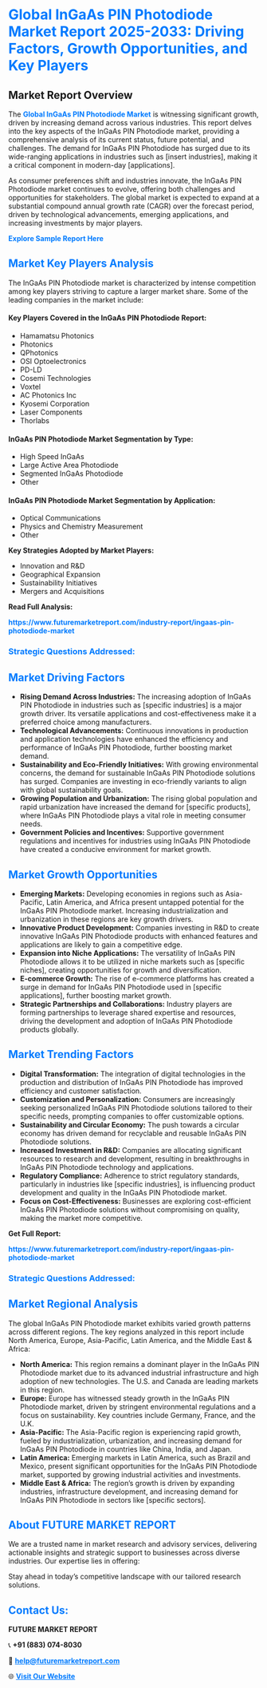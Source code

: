 <h1 style="color: #007BFF;">Global InGaAs PIN Photodiode Market Report 2025-2033: Driving Factors, Growth Opportunities, and Key Players</h1>

<section id="overview">
<h2>Market Report Overview</h2>
<p>The <a href="https://www.futuremarketreport.com/industry-report/ingaas-pin-photodiode-market" style="color: #007BFF; text-decoration: none;"><strong>Global InGaAs PIN Photodiode Market</strong></a> is witnessing significant growth, driven by increasing demand across various industries. This report delves into the key aspects of the InGaAs PIN Photodiode market, providing a comprehensive analysis of its current status, future potential, and challenges. The demand for InGaAs PIN Photodiode has surged due to its wide-ranging applications in industries such as [insert industries], making it a critical component in modern-day [applications].</p>
<p>As consumer preferences shift and industries innovate, the InGaAs PIN Photodiode market continues to evolve, offering both challenges and opportunities for stakeholders. The global market is expected to expand at a substantial compound annual growth rate (CAGR) over the forecast period, driven by technological advancements, emerging applications, and increasing investments by major players.</p>
</section>

<section id="overview">
<p><a href="https://www.futuremarketreport.com/request-sample/reportId=81747" style="color: #007BFF; text-decoration: none;"><strong>Explore Sample Report Here</strong></a></p>
</section>

<section id="key-players">
<h2 style="color: #007BFF;">Market Key Players Analysis</h2>
<p>The InGaAs PIN Photodiode market is characterized by intense competition among key players striving to capture a larger market share. Some of the leading companies in the market include:</p>
<h4>Key Players Covered in the InGaAs PIN Photodiode Report:</h4>
<ul><li>Hamamatsu Photonics</li><li>Photonics</li><li>QPhotonics</li><li>OSI Optoelectronics</li><li>PD-LD</li><li>Cosemi Technologies</li><li>Voxtel</li><li>AC Photonics Inc</li><li>Kyosemi Corporation</li><li>Laser Components</li><li>Thorlabs</li></ul>
<h4>InGaAs PIN Photodiode Market Segmentation by Type:</h4>
<ul><li>High Speed InGaAs</li><li>Large Active Area Photodiode</li><li>Segmented InGaAs Photodiode</li><li>Other</li></ul>

<h4>InGaAs PIN Photodiode Market Segmentation by Application:</h4>
<ul><li>Optical Communications</li><li>Physics and Chemistry Measurement</li><li>Other</li></ul>
<p><strong>Key Strategies Adopted by Market Players:</strong></p>
<ul>
<li>Innovation and R&D</li>
<li>Geographical Expansion</li>
<li>Sustainability Initiatives</li>
<li>Mergers and Acquisitions</li>
</ul>
</section>

<section>
<p><strong>Read Full Analysis: </strong></p><a href="https://www.futuremarketreport.com/industry-report/ingaas-pin-photodiode-market" style="color: #007BFF; text-decoration: none;"><strong>https://www.futuremarketreport.com/industry-report/ingaas-pin-photodiode-market</strong></a>
<h3 style="color: #007BFF;">Strategic Questions Addressed:</h3>
</section>

<section id="driving-factors">
<h2 style="color: #007BFF;">Market Driving Factors</h2>
<ul>
<li><strong>Rising Demand Across Industries:</strong> The increasing adoption of InGaAs PIN Photodiode in industries such as [specific industries] is a major growth driver. Its versatile applications and cost-effectiveness make it a preferred choice among manufacturers.</li>
<li><strong>Technological Advancements:</strong> Continuous innovations in production and application technologies have enhanced the efficiency and performance of InGaAs PIN Photodiode, further boosting market demand.</li>
<li><strong>Sustainability and Eco-Friendly Initiatives:</strong> With growing environmental concerns, the demand for sustainable InGaAs PIN Photodiode solutions has surged. Companies are investing in eco-friendly variants to align with global sustainability goals.</li>
<li><strong>Growing Population and Urbanization:</strong> The rising global population and rapid urbanization have increased the demand for [specific products], where InGaAs PIN Photodiode plays a vital role in meeting consumer needs.</li>
<li><strong>Government Policies and Incentives:</strong> Supportive government regulations and incentives for industries using InGaAs PIN Photodiode have created a conducive environment for market growth.</li>
</ul>
</section>

<section id="growth-opportunities">
<h2 style="color: #007BFF;">Market Growth Opportunities</h2>
<ul>
<li><strong>Emerging Markets:</strong> Developing economies in regions such as Asia-Pacific, Latin America, and Africa present untapped potential for the InGaAs PIN Photodiode market. Increasing industrialization and urbanization in these regions are key growth drivers.</li>
<li><strong>Innovative Product Development:</strong> Companies investing in R&D to create innovative InGaAs PIN Photodiode products with enhanced features and applications are likely to gain a competitive edge.</li>
<li><strong>Expansion into Niche Applications:</strong> The versatility of InGaAs PIN Photodiode allows it to be utilized in niche markets such as [specific niches], creating opportunities for growth and diversification.</li>
<li><strong>E-commerce Growth:</strong> The rise of e-commerce platforms has created a surge in demand for InGaAs PIN Photodiode used in [specific applications], further boosting market growth.</li>
<li><strong>Strategic Partnerships and Collaborations:</strong> Industry players are forming partnerships to leverage shared expertise and resources, driving the development and adoption of InGaAs PIN Photodiode products globally.</li>
</ul>
</section>

<section id="trending-factors">
<h2 style="color: #007BFF;">Market Trending Factors</h2>
<ul>
<li><strong>Digital Transformation:</strong> The integration of digital technologies in the production and distribution of InGaAs PIN Photodiode has improved efficiency and customer satisfaction.</li>
<li><strong>Customization and Personalization:</strong> Consumers are increasingly seeking personalized InGaAs PIN Photodiode solutions tailored to their specific needs, prompting companies to offer customizable options.</li>
<li><strong>Sustainability and Circular Economy:</strong> The push towards a circular economy has driven demand for recyclable and reusable InGaAs PIN Photodiode solutions.</li>
<li><strong>Increased Investment in R&D:</strong> Companies are allocating significant resources to research and development, resulting in breakthroughs in InGaAs PIN Photodiode technology and applications.</li>
<li><strong>Regulatory Compliance:</strong> Adherence to strict regulatory standards, particularly in industries like [specific industries], is influencing product development and quality in the InGaAs PIN Photodiode market.</li>
<li><strong>Focus on Cost-Effectiveness:</strong> Businesses are exploring cost-efficient InGaAs PIN Photodiode solutions without compromising on quality, making the market more competitive.</li>
</ul>
</section>

<section>
<p><strong>Get Full Report: </strong></p><a href="https://www.futuremarketreport.com/industry-report/ingaas-pin-photodiode-market" style="color: #007BFF; text-decoration: none;"><strong>https://www.futuremarketreport.com/industry-report/ingaas-pin-photodiode-market</strong></a>
<h3 style="color: #007BFF;">Strategic Questions Addressed:</h3>
</section>


<section id="regional-analysis">
<h2 style="color: #007BFF;">Market Regional Analysis</h2>
<p>The global InGaAs PIN Photodiode market exhibits varied growth patterns across different regions. The key regions analyzed in this report include North America, Europe, Asia-Pacific, Latin America, and the Middle East & Africa:</p>
<ul>
<li><strong>North America:</strong> This region remains a dominant player in the InGaAs PIN Photodiode market due to its advanced industrial infrastructure and high adoption of new technologies. The U.S. and Canada are leading markets in this region.</li>
<li><strong>Europe:</strong> Europe has witnessed steady growth in the InGaAs PIN Photodiode market, driven by stringent environmental regulations and a focus on sustainability. Key countries include Germany, France, and the U.K.</li>
<li><strong>Asia-Pacific:</strong> The Asia-Pacific region is experiencing rapid growth, fueled by industrialization, urbanization, and increasing demand for InGaAs PIN Photodiode in countries like China, India, and Japan.</li>
<li><strong>Latin America:</strong> Emerging markets in Latin America, such as Brazil and Mexico, present significant opportunities for the InGaAs PIN Photodiode market, supported by growing industrial activities and investments.</li>
<li><strong>Middle East & Africa:</strong> The region’s growth is driven by expanding industries, infrastructure development, and increasing demand for InGaAs PIN Photodiode in sectors like [specific sectors].</li>
</ul>
</section>

<footer>
<h2 style="color: #007BFF;">About FUTURE MARKET REPORT</h2>
<p>We are a trusted name in market research and advisory services, delivering actionable insights and strategic support to businesses across diverse industries. Our expertise lies in offering:</p>

<p>Stay ahead in today’s competitive landscape with our tailored research solutions.</p>

<h2 style="color: #007BFF;">Contact Us:</h2>
<p><strong>FUTURE MARKET REPORT</strong></p>
<p>📞 <strong>+91 (883) 074-8030</strong></p>
<p>📧 <strong><a href="mailto:help@futuremarketreport.com" style="color: #007BFF;">help@futuremarketreport.com</a></strong></p>
<p>🌐 <strong><a href="https://www.futuremarketreport.com/" style="color: #007BFF;">Visit Our Website</a></strong></p>
</footer>